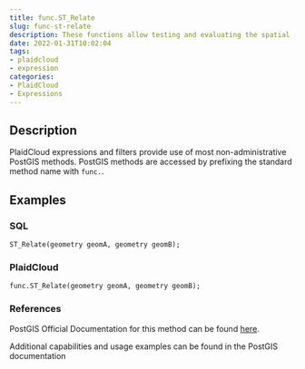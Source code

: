 ```yaml
---
title: func.ST_Relate
slug: func-st-relate
description: These functions allow testing and evaluating the spatial (topological) relationship between two geometries
date: 2022-01-31T10:02:04
tags:
- plaidcloud
- expression
categories:
- PlaidCloud
- Expressions
---
```



## Description


PlaidCloud expressions and filters provide use of most non-administrative PostGIS methods. PostGIS methods are accessed by prefixing the standard method name with `func.`.



## Examples


### SQL



```
ST_Relate(geometry geomA, geometry geomB);
```


### PlaidCloud



```
func.ST_Relate(geometry geomA, geometry geomB);
```


### References


PostGIS Official Documentation for this method can be found [here](https://postgis.net/docs/manual-3.1/ST_Relate.html).



Additional capabilities and usage examples can be found in the PostGIS documentation

